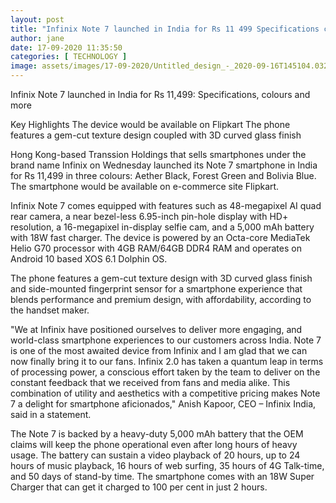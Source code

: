 ```yaml
---
layout: post
title: "Infinix Note 7 launched in India for Rs 11 499 Specifications colours and more"
author: jane 
date: 17-09-2020 11:35:50 
categories: [ TECHNOLOGY ] 
image: assets/images/17-09-2020/Untitled_design_-_2020-09-16T145104.032.png
---
```

Infinix Note 7 launched in India for Rs 11,499: Specifications, colours and more

Key Highlights The device would be available on Flipkart The phone features a gem-cut texture design coupled with 3D curved glass finish

Hong Kong-based Transsion Holdings that sells smartphones under the brand name Infinix on Wednesday launched its Note 7 smartphone in India for Rs 11,499 in three colours: Aether Black, Forest Green and Bolivia Blue. The smartphone would be available on e-commerce site Flipkart.

Infinix Note 7 comes equipped with features such as 48-megapixel AI quad rear camera, a near bezel-less 6.95-inch pin-hole display with HD+ resolution, a 16-megapixel in-display selfie cam, and a 5,000 mAh battery with 18W fast charger. The device is powered by an Octa-core MediaTek Helio G70 processor with 4GB RAM/64GB DDR4 RAM and operates on Android 10 based XOS 6.1 Dolphin OS.

The phone features a gem-cut texture design with 3D curved glass finish and side-mounted fingerprint sensor for a smartphone experience that blends performance and premium design, with affordability, according to the handset maker.

"We at Infinix have positioned ourselves to deliver more engaging, and world-class smartphone experiences to our customers across India. Note 7 is one of the most awaited device from Infinix and I am glad that we can now finally bring it to our fans. Infinix 2.0 has taken a quantum leap in terms of processing power, a conscious effort taken by the team to deliver on the constant feedback that we received from fans and media alike. This combination of utility and aesthetics with a competitive pricing makes Note 7 a delight for smartphone aficionados," Anish Kapoor, CEO – Infinix India, said in a statement.

The Note 7 is backed by a heavy-duty 5,000 mAh battery that the OEM claims will keep the phone operational even after long hours of heavy usage. The battery can sustain a video playback of 20 hours, up to 24 hours of music playback, 16 hours of web surfing, 35 hours of 4G Talk-time, and 50 days of stand-by time. The smartphone comes with an 18W Super Charger that can get it charged to 100 per cent in just 2 hours.

